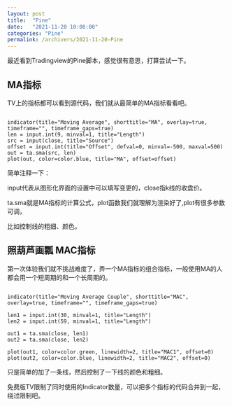 ```yaml
---
layout: post
title:  "Pine"
date:   "2021-11-20 10:00:00"
categories: "Pine"
permalink: /archivers/2021-11-20-Pine
---
```



最近看到Tradingview的Pine脚本，感觉很有意思，打算尝试一下。

## MA指标

TV上的指标都可以看到源代码，我们就从最简单的MA指标看看吧。


```

indicator(title="Moving Average", shorttitle="MA", overlay=true, timeframe="", timeframe_gaps=true)
len = input.int(9, minval=1, title="Length")
src = input(close, title="Source")
offset = input.int(title="Offset", defval=0, minval=-500, maxval=500)
out = ta.sma(src, len)
plot(out, color=color.blue, title="MA", offset=offset)

```

简单注释一下：

input代表从图形化界面的设置中可以填写变更的，close指k线的收盘价。

ta.sma就是MA指标的计算公式，plot函数我们就理解为渲染好了,plot有很多参数可调，

比如控制线的粗细、颜色。


## 照葫芦画瓢 MAC指标

第一次体验我们就不挑战难度了，弄一个MA指标的组合指标，一般使用MA的人都会用一个短周期的和一个长周期的。


```

indicator(title="Moving Average Couple", shorttitle="MAC", overlay=true, timeframe="", timeframe_gaps=true)

len1 = input.int(30, minval=1, title="Length")
len2 = input.int(59, minval=1, title="Length")

out1 = ta.sma(close, len1)
out2 = ta.sma(close, len2)

plot(out1, color=color.green, linewidth=2, title="MAC1", offset=0)
plot(out2, color=color.blue, linewidth=2, title="MAC2", offset=0)

```

只是简单的加了一条线，然后控制了一下线的颜色和粗细。

免费版TV限制了同时使用的Indicator数量，可以把多个指标的代码合并到一起，绕过限制吧。